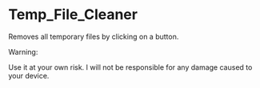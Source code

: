 # Temp_File_Cleaner

Removes all temporary files by clicking on a button.

Warning:

Use it at your own risk. I will not be responsible for any damage caused to your device.